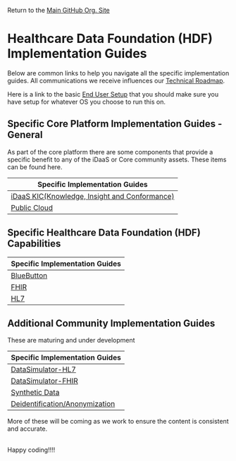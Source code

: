 Return to the <a href="https://github.com/Project-Herophilus" target="_blank">Main GitHub Org. Site</a>

[//]: # ([iDaaS Word Art]&#40;https://github.com/Project-Herophilus/Project-Herophilus-Assets/blob/main/images/iDaaS-Platform/iDAAS-Web-WordCloud.png&#41;)

# Healthcare Data Foundation (HDF) Implementation Guides
Below are common links to help you navigate all the specific implementation guides.
All communications we receive influences our [Technical Roadmap](../Roadmap/index.md).

Here is a link to the basic [End User Setup](../Technical/EndUserSetup.md) that you should make sure you have setup for whatever
OS you choose to run this on.

## Specific Core Platform Implementation Guides - General
As part of the core platform there are some components that provide a specific benefit to any of the iDaaS or Core
community assets. These items can be found here.

| Specific Implementation Guides                                 |
|----------------------------------------------------------------|
| [iDaaS KIC(Knowledge, Insight and Conformance)](iDaaS-KIC.md) |
| [Public Cloud](PublicCloud.md)                                 |

## Specific Healthcare Data Foundation (HDF) Capabilities

| Specific Implementation Guides |
|--------------------------------|
| [BlueButton](BlueButton.md)    |
| [FHIR](FHIR.md)                |
| [HL7](HL7.md)                  |

## Additional Community Implementation Guides
These are maturing and under development

| Specific Implementation Guides        |
|---------------------------------------|
| [DataSimulator-HL7](DataSim-HL7.md)   |
| [DataSimulator-FHIR](DataSim-FHIR.md) |
| [Synthetic Data](DataSynthesis.md)    |
| [Deidentification/Anonymization](https://github.com/Project-Herophilus/Defianz/tree/main/DataTier-APIs/Quarkus-APIs)|

More of these will be coming as we work to ensure the content is consistent and accurate.

<br/>
Happy coding!!!!
